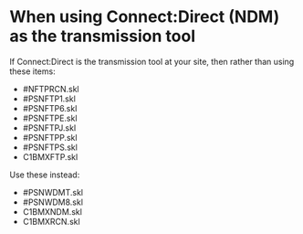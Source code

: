 # When using Connect:Direct (NDM) as the transmission tool
If Connect:Direct is the transmission tool at your site, then rather than using these items:


 -  #NFTPRCN.skl
 - #PSNFTP1.skl
 - #PSNFTP6.skl
 - #PSNFTPE.skl
 - #PSNFTPJ.skl
 - #PSNFTPP.skl
 - #PSNFTPS.skl
 - C1BMXFTP.skl


Use these instead:
 - #PSNWDMT.skl
 - #PSNWDM8.skl
 - C1BMXNDM.skl
 - C1BMXRCN.skl


